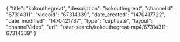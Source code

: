 {
    "title": "kokouthegreat",
    "description": "kokouthegreat",
    "channelid": "67314311",
    "videoid": "67314339",
    "date_created": "1470417722",
    "date_modified": "1470421787",
    "type": "captivate",
    "layout": "channelVideo",
    "url": "\/star-search\/kokouthegreat-mp4\/67314311-67314339"
}